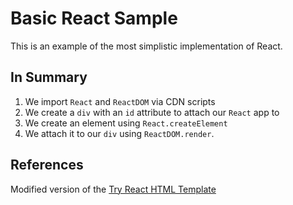 # Basic React Sample
This is an example of the most simplistic implementation of React.

## In Summary
1. We import `React` and `ReactDOM` via CDN scripts
1. We create a `div` with an `id` attribute to attach our `React` app to
1. We create an element using `React.createElement`
1. We attach it to our `div` using `ReactDOM.render`.

## References

Modified version of the [Try React HTML Template](https://reactjs.org/docs/try-react.html)
